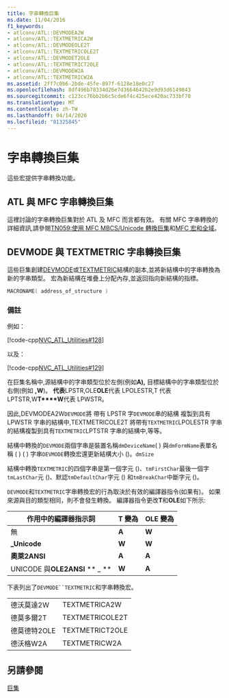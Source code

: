 ```yaml
---
title: 字串轉換巨集
ms.date: 11/04/2016
f1_keywords:
- atlconv/ATL::DEVMODEA2W
- atlconv/ATL::TEXTMETRICA2W
- atlconv/ATL::DEVMODEOLE2T
- atlconv/ATL::TEXTMETRICOLE2T
- atlconv/ATL::DEVMODET2OLE
- atlconv/ATL::TEXTMETRICT2OLE
- atlconv/ATL::DEVMODEW2A
- atlconv/ATL::TEXTMETRICW2A
ms.assetid: 2ff7c0b6-2bde-45fe-897f-6128e18e0c27
ms.openlocfilehash: 8df496b78334d26e7d3664642b2e9d93d6149843
ms.sourcegitcommit: c123cc76bb2b6c5cde6f4c425ece420ac733bf70
ms.translationtype: MT
ms.contentlocale: zh-TW
ms.lasthandoff: 04/14/2020
ms.locfileid: "81325845"
---
```

# <a name="string-conversion-macros"></a>字串轉換巨集

這些宏提供字串轉換功能。

## <a name="atl-and-mfc-string-conversion-macros"></a><a name="atl_and_mfc_string_conversion_macros"></a>ATL 與 MFC 字串轉換巨集

這裡討論的字串轉換巨集對於 ATL 及 MFC 而言都有效。 有關 MFC 字串轉換的詳細資訊,請參閱[TN059:使用 MFC MBCS/Unicode 轉換巨集](../../mfc/tn059-using-mfc-mbcs-unicode-conversion-macros.md)和[MFC 宏和全域](../../mfc/reference/mfc-macros-and-globals.md)。

## <a name="devmode-and-textmetric-string-conversion-macros"></a><a name="devmode_and_textmetric_string_conversion_macros"></a>DEVMODE 與 TEXTMETRIC 字串轉換巨集

這些巨集創建[DEVMODE](/windows/win32/api/wingdi/ns-wingdi-devmodea)或[TEXTMETRIC](/windows/win32/api/wingdi/ns-wingdi-textmetricw)結構的副本,並將新結構中的字串轉換為新的字串類型。 宏為新結構在堆疊上分配內存,並返回指向新結構的指標。

```cpp
MACRONAME( address_of_structure )
```

### <a name="remarks"></a>備註

例如：

[!code-cpp[NVC_ATL_Utilities#128](../../atl/codesnippet/cpp/string-conversion-macros_1.cpp)]

以及：

[!code-cpp[NVC_ATL_Utilities#129](../../atl/codesnippet/cpp/string-conversion-macros_2.cpp)]

在巨集名稱中,源結構中的字串類型位於左側(例如**A),** 目標結構中的字串類型位於右側(例如 **,W**)。 **代表**LPSTR,OLE**OLE**代表 LPOLESTR,T 代表 LPTSTR,W**T****W**代表 LPWSTR。

因此,DEVMODEA2W`DEVMODE`將 帶有 LPSTR 字`DEVMODE`串的結構 複製到具有 LPWSTR 字串的結構中,TEXTMETRICOLE2T 將帶有`TEXTMETRIC`LPOLESTR 字串的結構複製到具有`TEXTMETRIC`LPTSTR 字串的結構中,等等。

結構中轉換的`DEVMODE`兩個字串是裝置名稱`dmDeviceName`( ) 與`dmFormName`表單名稱 ( ) ( ) 字串`DEVMODE`轉換宏還更新結構大小 ()。`dmSize`

結構中轉換`TEXTMETRIC`的四個字串是第一個字元 ()、`tmFirstChar`最後一個字`tmLastChar`元 ()、默認`tmDefaultChar`字元 () 和`tmBreakChar`中斷字元 ()。

`DEVMODE`和`TEXTMETRIC`字串轉換宏的行為取決於有效的編譯器指令(如果有)。 如果來源與目的類型相同，則不會發生轉換。 編譯器指令更改**T**和**OLE**如下所示:

|作用中的編譯器指示詞|T 變為|OLE 變為|
|----------------------------------|---------------|-----------------|
|無|**A**|**W**|
|**\_Unicode**|**W**|**W**|
|**奧萊2ANSI**|**A**|**A**|
|UNICODE 與**OLE2ANSI** ** \_ **|**W**|**A**|

下表列出了`DEVMODE``TEXTMETRIC`和字串轉換宏。

|||
|-|-|
|德沃莫達2W|TEXTMETRICA2W|
|德莫多爾2T|TEXTMETRICOLE2T|
|德莫德特2OLE|TEXTMETRICT2OLE|
|德沃格W2A|TEXTMETRICW2A|

## <a name="see-also"></a>另請參閱

[巨集](../../atl/reference/atl-macros.md)
